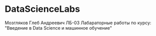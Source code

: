 # DataScienceLabs
Мозгляков Глеб Андреевич ЛБ-03
Лабараторные работы по курсу: "Введение в Data Science и машинное обучение"
